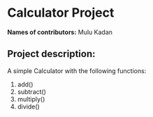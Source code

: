 # Calculator Project
**Names of contributors:** Mulu Kadan
## Project description:
A simple Calculator with the following functions:
1. add()
2. subtract()
3. multiply()
4. divide()

